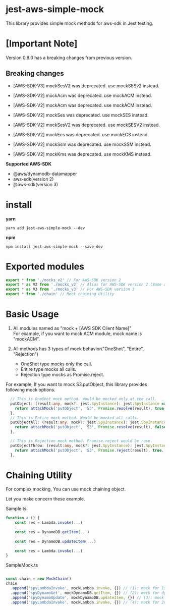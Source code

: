 # jest-aws-simple-mock
This library provides simple mock methods for aws-sdk in Jest testing.

# [Important Note]
Version 0.8.0 has a breaking changes from previous version.
## Breaking changes
- [AWS-SDK-V3] mockSesV2 was deprecated. use mockSESv2 instead.

- [AWS-SDK-V2] mockAcm was deprecated. use mockACM instead.
- [AWS-SDK-V2] mockAcm was deprecated. use mockACM instead.
- [AWS-SDK-V2] mockSes was deprecated. use mockSES instead.
- [AWS-SDK-V2] mockSesV2 was deprecated. use mockSESV2 instead.
- [AWS-SDK-V2] mockEcs was deprecated. use mockECS instead.
- [AWS-SDK-V2] mockSsm was deprecated. use mockSSM instead.
- [AWS-SDK-V2] mockKms was deprecated. use mockKMS instead.

**Supported AWS-SDK**
- @aws/dynamodb-datamapper
- aws-sdk(version 2)
- @aws-sdk(version 3)

# install

**yarn**
```
yarn add jest-aws-simple-mock --dev
```

**npm**
```
npm install jest-aws-simple-mock --save-dev
```

# Exported modules

```ts
export * from './mocks_v2' // For AWS-SDK version 2
export * as V2 from './mocks_v2' // Alias for AWS-SDK version 2 (Same as the above)
export * as V3 from './mocks_v3' // For AWS-SDK version 3
export * from './chain' // Mock chaining Utility
```

# Basic Usage

1. All modules named as "mock + [AWS SDK Client Name]"  
For example, if you want to mock ACM module, mock name is "mockACM".

2. All methods has 3 types of mock behavior("OneShot", "Entire", "Rejection")
    - OneShot type mocks only the call.
    - Entire type mocks all calls.
    - Rejection type mocks as Promise.reject. 

For example, If you want to mock S3.putObject, this library provides following mock options.

```ts
  // This is OneShot mock method. Would be mocked only at the call.
  putObject: (result:any, mock?: jest.SpyInstance): jest.SpyInstance => {
    return attachMock('putObject', 'S3', Promise.resolve(result), true, mock)
  },
  // This is Entire mock method. Would be mocked all calls.
  putObjectAll: (result:any, mock?: jest.SpyInstance): jest.SpyInstance => {
    return attachMock('putObject', 'S3', Promise.resolve(result), false, mock)
  },

  // This is Rejection mock method. Promise.reject would be rose. 
  putObjectThrow: (result:any, mock?: jest.SpyInstance): jest.SpyInstance => {
    return attachMock('putObject', 'S3', Promise.reject(result), true, mock)
  },
```

# Chaining Utility
For complex mocking, You can use mock chaining object.

Let you make concern these example.

Sample.ts
```ts
function a () {
    const res = Lambda.invoke(...)
    :
    const res = DynamoDB.getItem(...)
    :
    const res = DynamoDB.updateItem(...)
    :
    const res = Lambda.invoke(...)
}
```

SampleMock.ts
```ts

const chain = new MockChain()
chain
  .append('spyLambdaInvoke', mockLambda.invoke, {}) // (1): mock for 1st lambda invoke
  .append('spyDynamoGet', mockDynamoDB.getItem, {}) // (2): mock for dynamodb getItem
  .append('spyDynamoUpdate', mockDynamoDB.updateItem, {}) // (3): mock for dynamodb updateItem
  .append('spyLambdaInvoke', mockLambda.invoke, {}) // (4): mock for 2nd lambda invoke (by specify the same name of the (1)) 

```
